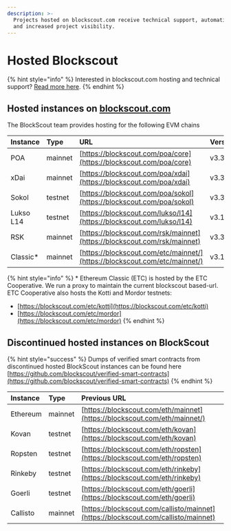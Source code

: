 ```yaml
---
description: >-
  Projects hosted on blockscout.com receive technical support, automatic updates
  and increased project visibility.
---
```


# Hosted Blockscout

{% hint style="info" %}
Interested in blockscout.com hosting and technical support? [Read more here](../../for-projects/your-chain-on-blockscout.com.md).
{% endhint %}

## Hosted instances on [blockscout.com](http://blockscout.com)

The BlockScout team provides hosting for the following EVM chains

| Instance | Type | URL | Version |
| :--- | :--- | :--- | :--- |
| POA | mainnet | [https://blockscout.com/poa/core](https://blockscout.com/poa/core) | v3.3.0 |
| xDai | mainnet | [https://blockscout.com/poa/xdai](https://blockscout.com/poa/xdai) | v3.3.0 |
| Sokol | testnet | [https://blockscout.com/poa/sokol](https://blockscout.com/poa/sokol) | v3.3.0 |
| Lukso L14 | testnet | [https://blockscout.com/lukso/l14](https://blockscout.com/lukso/l14) | v3.1.3 |
| RSK | mainnet | [https://blockscout.com/rsk/mainnet](https://blockscout.com/rsk/mainnet) | v3.3.0 |
| Classic\* | mainnet | [https://blockscout.com/etc/mainnet/](https://blockscout.com/etc/mainnet/) | v3.1.1 |

{% hint style="info" %}
\* Ethereum Classic \(ETC\) is hosted by the ETC Cooperative. We run a proxy to maintain the current blockscout based-url. ETC Cooperative also hosts the Kotti and Mordor testnets:

* [https://blockscout.com/etc/kotti](https://blockscout.com/etc/kotti)
* [https://blockscout.com/etc/mordor](https://blockscout.com/etc/mordor)
{% endhint %}

## Discontinued hosted instances on BlockScout

{% hint style="success" %}
Dumps of verified smart contracts from discontinued hosted BlockScout instances can be found here [https://github.com/blockscout/verified-smart-contracts](https://github.com/blockscout/verified-smart-contracts)
{% endhint %}

| Instance | Type | Previous URL |
| :--- | :--- | :--- |
| Ethereum | mainnet | [https://blockscout.com/eth/mainnet](https://blockscout.com/eth/mainnet/) |
| Kovan | testnet | [https://blockscout.com/eth/kovan](https://blockscout.com/eth/kovan) |
| Ropsten | testnet | [https://blockscout.com/eth/ropsten](https://blockscout.com/eth/ropsten) |
| Rinkeby | testnet | [https://blockscout.com/eth/rinkeby](https://blockscout.com/eth/rinkeby) |
| Goerli | testnet | [https://blockscout.com/eth/goerli](https://blockscout.com/eth/goerli) |
| Callisto | mainnet | [https://blockscout.com/callisto/mainnet](https://blockscout.com/callisto/mainnet) |

